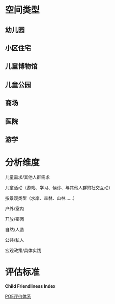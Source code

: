 # 空间类型

## 幼儿园

## 小区住宅

## 儿童博物馆

## 儿童公园

## 商场

## 医院

## 游学







# 分析维度

儿童需求/其他人群需求

儿童活动（游戏、学习、候诊、与其他人群的社交互动）

按景观类型（水岸、森林、山林……）

户外/室内

开放/密闭

自然/人造

公共/私人







宏观政策/具体实践



# 评估标准

**Child Friendliness Index** 

[POE评价体系](https://baike.baidu.com/item/POE/582010)



